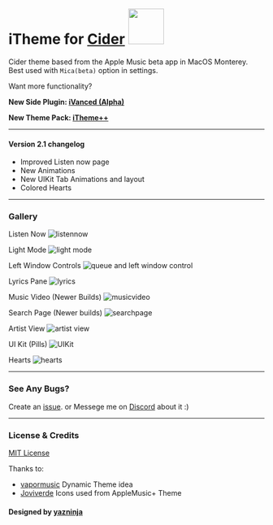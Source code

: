 # iTheme for [Cider](https://cider.sh/) <img src="https://img.shields.io/github/stars/yazninja/apple-cider-lite?style=social" width="70"></img>

Cider theme based from the Apple Music beta app in MacOS Monterey.
Best used with `Mica(beta)` option in settings.

Want more functionality?

**New Side Plugin: [iVanced (Alpha)](https://github.com/yazninja/ivanced)**

**New Theme Pack: [iTheme++](https://github.com/yazninja/itheme-plus-plus)**

---

#### Version 2.1 changelog

+ Improved Listen now page
+ New Animations
+ New UIKit Tab Animations and layout
+ Colored Hearts

---
### Gallery
Listen Now
![listennow](https://user-images.githubusercontent.com/71800112/168989861-92f16b56-40de-4b0e-80ea-43fc183cd1d9.png)

Light Mode
![light mode](https://user-images.githubusercontent.com/71800112/168990263-a760aac5-bc59-4607-b4a4-2af7e38a7a96.png)

Left Window Controls
![queue and left window control](https://user-images.githubusercontent.com/71800112/168989915-838447db-a819-499b-861f-79af9dae6081.png)

Lyrics Pane
![lyrics](https://user-images.githubusercontent.com/71800112/168990077-069a4c89-987d-4e4f-b544-caf161b6ef08.png)

Music Video (Newer Builds)
![musicvideo](https://user-images.githubusercontent.com/71800112/168990135-00322395-ba3c-4582-af5c-d71934b96df8.png)


Search Page (Newer builds)
![searchpage](https://user-images.githubusercontent.com/71800112/168990001-5034079e-371d-40d6-88b0-bc2f53e03a98.png)

Artist View
![artist view](https://user-images.githubusercontent.com/71800112/168990324-a9fd928a-97bc-4117-8b04-b18132038ba0.png)

UI Kit (Pills)
![UIKit](https://user-images.githubusercontent.com/71800112/168990386-cff18868-6497-47ca-bb09-2b0e875daa0c.png)

Hearts
![hearts](https://user-images.githubusercontent.com/71800112/168990451-c076c95c-a4dc-4091-a6ed-1bf8811665ce.png)

---


### See Any Bugs?
Create an [issue](https://github.com/yazninja/apple-cider-lite/issues).
or
Messege me on [Discord](http://discord.com/users/325495275454070786) about it :)

---

### License & Credits
[MIT License](https://github.com/yazninja/apple-cider-lite/blob/main/LICENSE)


Thanks to:
- [vapormusic](https://github.com/vapormusic) Dynamic Theme idea
- [Joviverde](https://github.com/Joviverde) Icons used from AppleMusic+ Theme

#### Designed by [yazninja](https://github.com/yazninja)
